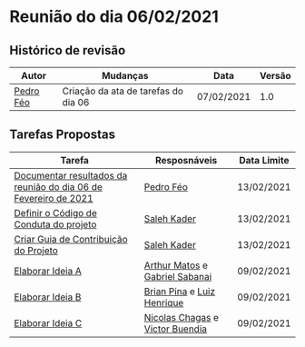 # Reunião do dia 06/02/2021

## Histórico de revisão
|Autor|Mudanças|Data|Versão|
|--|--|--|--|
|[Pedro Féo](https://github.com/Phe0)|Criação da ata de tarefas do dia 06|07/02/2021|1.0|

## Tarefas Propostas

|Tarefa|Resposnáveis|Data Limite|
|--|--|--|
|[Documentar resultados da reunião do dia 06 de Fevereiro de 2021](https://github.com/fga-eps-mds/EPS-2020-2-G2/issues/4)|[Pedro Féo](https://github.com/Phe0)|13/02/2021|
|[Definir o Código de Conduta do projeto](https://github.com/fga-eps-mds/EPS-2020-2-G2/issues/3)|[Saleh Kader](https://github.com/devsalula)|13/02/2021|
|[Criar Guia de Contribuição do Projeto](https://github.com/fga-eps-mds/EPS-2020-2-G2/issues/2)|[Saleh Kader](https://github.com/devsalula)|13/02/2021|
|[Elaborar Ideia A](https://github.com/fga-eps-mds/EPS-2020-2-G2/issues/1)|[Arthur Matos](https://github.com/Arthur-Matos) e [Gabriel Sabanai](https://github.com/Sabanai104)|09/02/2021|
|[Elaborar Ideia B](https://github.com/fga-eps-mds/EPS-2020-2-G2/issues/1)|[Brian Pina](https://github.com/DLBrianPina) e [Luiz Henrique](https://github.com/luiz-herique)|09/02/2021|
|[Elaborar Ideia C](https://github.com/fga-eps-mds/EPS-2020-2-G2/issues/1)|[Nicolas Chagas](https://github.com/nszchagas) e [Victor Buendia](https://github.com/Victor-Buendia)|09/02/2021|
